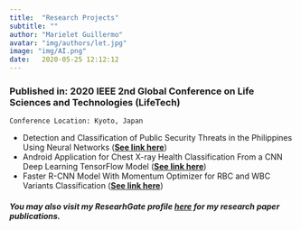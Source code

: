 ```yaml
---
title:  "Research Projects"
subtitle: ""
author: "Marielet Guillermo"
avatar: "img/authors/let.jpg"
image: "img/AI.png"
date:   2020-05-25 12:12:12
---
```


### Published in: 2020 IEEE 2nd Global Conference on Life Sciences and Technologies (LifeTech)
    Conference Location: Kyoto, Japan

+ Detection and Classification of Public Security Threats in the Philippines Using Neural Networks (**[See link here](https://ieeexplore.ieee.org/document/9080985/)**) 
+ Android Application for Chest X-ray Health Classification From a CNN Deep Learning TensorFlow Model (**[See link here](https://ieeexplore.ieee.org/document/9080959/)**)
+ Faster R-CNN Model With Momentum Optimizer for RBC and WBC Variants Classification (**[See link here](https://ieeexplore.ieee.org/document/9081283/)**)


##### You may also visit my ResearhGate profile *[here](https://www.researchgate.net/profile/Marielet_Guillermo2/publications)* for my research paper publications.